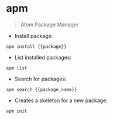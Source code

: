 # apm

> Atom Package Manager

- Install package:

`apm install {{package}}`

- List installed packages:

`apm list`

- Search for packages:

`apm search {{package_name}}`

- Creates a skeleton for a new package:

`apm init`
